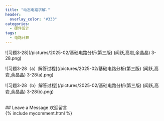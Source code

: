 ```yaml
---
title: "动态电路求解."
header:
  overlay_color: "#333"
categories: 
  - 硬件设计
tags:
  - 电路计算
---
```




![习题3-28](/pictures/2025-02/基础电路分析(第三版) (闻跃,高岩,余晶晶) 3-28.png)

![习题3-28（a）解答过程](/pictures/2025-02/基础电路分析(第三版) (闻跃,高岩,余晶晶) 3-28(a).png)

![习题3-28（b）解答过程](/pictures/2025-02/基础电路分析(第三版) (闻跃,高岩,余晶晶) 3-28(b).png)


<br>
  ## Leave a Message 欢迎留言
<br>
  {% include mycomment.html %} 
<br>